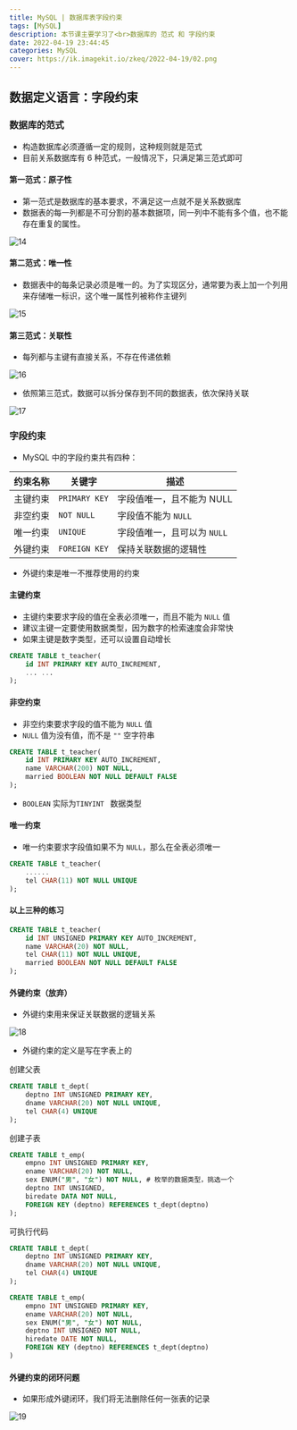 ```yaml
---
title: MySQL | 数据库表字段约束
tags: [MySQL]
description: 本节课主要学习了<br>数据库的 范式 和 字段约束
date: 2022-04-19 23:44:45
categories: MySQL
cover: https://ik.imagekit.io/zkeq/2022-04-19/02.png
---
```


## 数据定义语言：字段约束

### 数据库的范式

- 构造数据库必须遵循一定的规则，这种规则就是范式
- 目前关系数据库有 6 种范式，一般情况下，只满足第三范式即可

#### 第一范式：原子性

- 第一范式是数据库的基本要求，不满足这一点就不是关系数据库
- 数据表的每一列都是不可分割的基本数据项，同一列中不能有多个值，也不能存在重复的属性。

![14](https://ik.imagekit.io/zkeq/2022-04-19/14.png)

#### 第二范式：唯一性

- 数据表中的每条记录必须是唯一的。为了实现区分，通常要为表上加一个列用来存储唯一标识，这个唯一属性列被称作主键列

![15](https://ik.imagekit.io/zkeq/2022-04-19/15.png)

#### 第三范式：关联性

- 每列都与主键有直接关系，不存在传递依赖

![16](https://ik.imagekit.io/zkeq/2022-04-19/16.png)

- 依照第三范式，数据可以拆分保存到不同的数据表，依次保持关联

![17](https://ik.imagekit.io/zkeq/2022-04-19/17.png)

### 字段约束

- MySQL 中的字段约束共有四种：

| 约束名称 | 关键字        | 描述                        |
| -------- | ------------- | --------------------------- |
| 主键约束 | `PRIMARY KEY` | 字段值唯一，且不能为 NULL   |
| 非空约束 | `NOT NULL`    | 字段值不能为 `NULL`         |
| 唯一约束 | `UNIQUE`      | 字段值唯一，且可以为 `NULL` |
| 外键约束 | `FOREIGN KEY` | 保持关联数据的逻辑性        |

- 外键约束是唯一不推荐使用的约束

#### 主键约束

- 主键约束要求字段的值在全表必须唯一，而且不能为 `NULL` 值
- 建议主键一定要使用数据类型，因为数字的检索速度会非常快
- 如果主键是数字类型，还可以设置自动增长

```SQL
CREATE TABLE t_teacher(
	id INT PRIMARY KEY AUTO_INCREMENT,
	... ...
);
```

#### 非空约束

- 非空约束要求字段的值不能为 `NULL` 值
- `NULL` 值为没有值，而不是  `""` 空字符串

```SQL
CREATE TABLE t_teacher(
	id INT PRIMARY KEY AUTO_INCREMENT,
	name VARCHAR(200) NOT NULL,
	married BOOLEAN NOT NULL DEFAULT FALSE
);
```

- `BOOLEAN` 实际为`TINYINT ` 数据类型

#### 唯一约束

- 唯一约束要求字段值如果不为 `NULL`，那么在全表必须唯一

```SQL
CREATE TABLE t_teacher(
	......
	tel CHAR(11) NOT NULL UNIQUE
);
```

#### 以上三种的练习

```SQL
CREATE TABLE t_teacher(
	id INT UNSIGNED PRIMARY KEY AUTO_INCREMENT,
	name VARCHAR(20) NOT NULL,
	tel CHAR(11) NOT NULL UNIQUE,
	married BOOLEAN NOT NULL DEFAULT FALSE
);	
```

#### 外键约束（放弃）

- 外键约束用来保证关联数据的逻辑关系

![18](https://ik.imagekit.io/zkeq/2022-04-19/18.png)

- 外键约束的定义是写在字表上的

创建父表

```SQL
CREATE TABLE t_dept(
	deptno INT UNSIGNED PRIMARY KEY,
	dname VARCHAR(20) NOT NULL UNIQUE,
	tel CHAR(4) UNIQUE
);
```

创建子表

```SQL
CREATE TABLE t_emp(
	empno INT UNSIGNED PRIMARY KEY,
	ename VARCHAR(20) NOT NULL,
	sex ENUM("男", "女") NOT NULL, # 枚举的数据类型，挑选一个
	deptno INT UNSIGNED,
	biredate DATA NOT NULL,
	FOREIGN KEY (deptno) REFERENCES t_dept(deptno)
);
```

可执行代码

```SQL
CREATE TABLE t_dept(
	deptno INT UNSIGNED PRIMARY KEY,
	dname VARCHAR(20) NOT NULL UNIQUE,
	tel CHAR(4) UNIQUE
);

CREATE TABLE t_emp(
	empno INT UNSIGNED PRIMARY KEY,
	ename VARCHAR(20) NOT NULL,
	sex ENUM("男", "女") NOT NULL,
	deptno INT UNSIGNED NOT NULL,
	hiredate DATE NOT NULL,
	FOREIGN KEY (deptno) REFERENCES t_dept(deptno)
)
```

#### 外键约束的闭环问题

- 如果形成外键闭环，我们将无法删除任何一张表的记录

![19](https://ik.imagekit.io/zkeq/2022-04-19/19.png)

